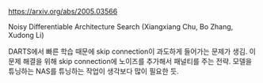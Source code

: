 https://arxiv.org/abs/2005.03566

Noisy Differentiable Architecture Search (Xiangxiang Chu, Bo Zhang, Xudong Li)

DARTS에서 빠른 학습 때문에 skip connection이 과도하게 들어가는 문제가 생김. 이 문제 해결을 위해 skip connection에 노이즈를 추가해서 패널티를 주는 전략. 모델을 튜닝하는 NAS를 튜닝하는 작업이 생각보다 많이 필요한 듯.